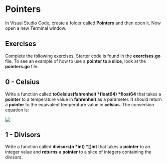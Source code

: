 # Pointers

In Visual Studio Code, create a folder called **Pointers** and then open it. Now open a new Terminal window. 

## Exercises

Complete the following exercises.  Starter code is found in the **exercises.go** file.  To see an example of how to use a **pointer to a slice**, look at the **pointers.go** file.

## 0 - Celsius

Write a function called **toCelsius(fahrenheit \*float64) \*float64** that takes a **pointer** to a temperature value in **fahrenheit** as a parameter.  It should return a **pointer** to the equivalent temperature value in **celsius**.  The conversion equation is:

<img src="https://render.githubusercontent.com/render/math?math=C=\frac{5}{9}(F-32)">

## 1 - Divisors

Write a function called **divisors(n \*int) \*[]int** that takes a **pointer** to an integer value and **returns** a **pointer** to a slice of integers containing the divisors.